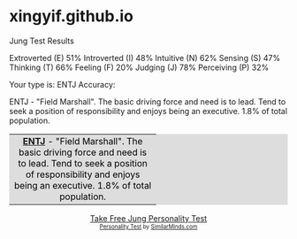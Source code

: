 # xingyif.github.io

Jung Test Results

Extroverted (E) 51% Introverted (I) 48%
Intuitive (N) 62% Sensing (S) 47%
Thinking (T) 66% Feeling (F) 20%
Judging (J) 78% Perceiving (P) 32%

Your type is: ENTJ
Accuracy:  

ENTJ - "Field Marshall". The basic driving force and need is to lead. Tend to seek a position of responsibility and enjoys being an executive. 1.8% of total population.


<div align="center"><!--51 62 66 78--> <table border="0" cellpadding="0" cellspacing="0" bgcolor="#dddddd"> <tr> <td width="250"> <div align="center"> <font color="black"><b><a href="http://similarminds.com/jung/entj.html">ENTJ</a></b> -  "Field Marshall". The basic driving force and need is to lead. Tend to seek a position of responsibility and enjoys being an executive. 1.8% of total population. </font></div> </td> </tr> </table> <a href="http://similarminds.com/jung.html">Take Free Jung Personality Test</a><br><font size="1"><a href="http://similarminds.com/personality_tests.html">Personality Test</a> by <a href="http://similarminds.com/">SimilarMinds.com</a></font></div>
